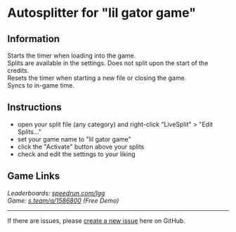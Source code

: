 # Autosplitter for "lil gator game"
## Information
Starts the timer when loading into the game.  
Splits are available in the settings. Does not split upon the start of the credits.  
Resets the timer when starting a new file or closing the game.  
Syncs to in-game time.

## Instructions
* open your split file (any category) and right-click "LiveSplit" > "Edit Splits..."
* set your game name to "lil gator game"
* click the "Activate" button above your splits
* check and edit the settings to your liking

## Game Links
*Leaderboards: [speedrun.com/lgg](https://speedrun.com/lgg)*  
*Game: [s.team/a/1586800](https://s.team/a/1586800) (Free Demo)*

---
If there are issues, please [create a new issue](https://github.com/just-ero/AutoSplitTools/issues/new/choose) here on GitHub.